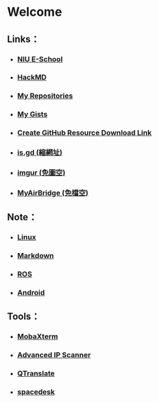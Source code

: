 # Welcome

## Links：
* ### [NIU E-School](http://eschool.niu.edu.tw/)
* ### [HackMD](https://hackmd.io/)
* ### [My Repositories](https://github.com/kkldream?tab=repositories)
* ### [My Gists](https://gist.github.com/kkldream)
* ### [Create GitHub Resource Download Link](https://minhaskamal.github.io/DownGit/#/home)
* ### [is.gd (縮網址)](https://is.gd/)
* ### [imgur (免圖空)](https://imgur.com/)
* ### [MyAirBridge (免檔空)](https://www.myairbridge.com/en/#!/)

## Note：
* ### [Linux](https://github.com/kkldream/Linux)
* ### [Markdown](https://github.com/kkldream/Markdown)
* ### [ROS](https://github.com/kkldream/ROS)
* ### [Android](https://github.com/kkldream/Android)

## Tools：
* ### [MobaXterm](https://mobaxterm.mobatek.net/download.html)
* ### [Advanced IP Scanner](https://www.advanced-ip-scanner.com/tw/)
* ### [QTranslate](https://quest-app.appspot.com/)
* ### [spacedesk](http://viewer.spacedesk.net/)